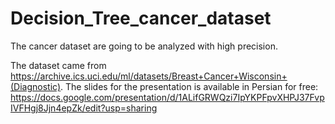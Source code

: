 # Decision_Tree_cancer_dataset
The cancer dataset are going to be analyzed with high precision.

The dataset came from https://archive.ics.uci.edu/ml/datasets/Breast+Cancer+Wisconsin+(Diagnostic).
The slides for the presentation is available in Persian for free: https://docs.google.com/presentation/d/1ALifGRWQzi7IpYKPFpvXHPJ37FvpIVFHgj8Jjn4epZk/edit?usp=sharing
